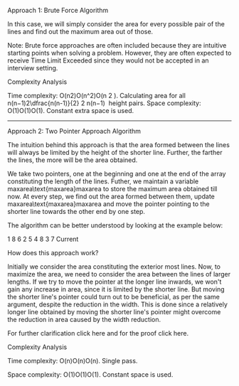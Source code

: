 Approach 1: Brute Force
Algorithm

In this case, we will simply consider the area for every possible pair of the lines and find out the maximum area out of those.

Note: Brute force approaches are often included because they are intuitive starting points when solving a problem. However, they are often expected to receive Time Limit Exceeded since they would not be accepted in an interview setting.


Complexity Analysis

Time complexity: O(n2)O(n^2)O(n
2
). Calculating area for all n(n−1)2\dfrac{n(n-1)}{2}
2
n(n−1)
​
height pairs.
Space complexity: O(1)O(1)O(1). Constant extra space is used.

---
Approach 2: Two Pointer Approach
Algorithm

The intuition behind this approach is that the area formed between the lines will always be limited by the height of the shorter line. Further, the farther the lines, the more will be the area obtained.

We take two pointers, one at the beginning and one at the end of the array constituting the length of the lines. Futher, we maintain a variable maxarea\text{maxarea}maxarea to store the maximum area obtained till now. At every step, we find out the area formed between them, update maxarea\text{maxarea}maxarea and move the pointer pointing to the shorter line towards the other end by one step.

The algorithm can be better understood by looking at the example below:

1 8 6 2 5 4 8 3 7
Current

How does this approach work?

Initially we consider the area constituting the exterior most lines. Now, to maximize the area, we need to consider the area between the lines of larger lengths. If we try to move the pointer at the longer line inwards, we won't gain any increase in area, since it is limited by the shorter line. But moving the shorter line's pointer could turn out to be beneficial, as per the same argument, despite the reduction in the width. This is done since a relatively longer line obtained by moving the shorter line's pointer might overcome the reduction in area caused by the width reduction.

For further clarification click here and for the proof click here.


Complexity Analysis

Time complexity: O(n)O(n)O(n). Single pass.

Space complexity: O(1)O(1)O(1). Constant space is used.